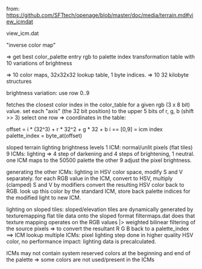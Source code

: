 from: https://github.com/SFTtech/openage/blob/master/doc/media/terrain.md#view_icmdat

view_icm.dat

"inverse color map"

=> get best color_palette entry rgb to palette index transformation table with 10 variations of brightness

=> 10 color maps, 32x32x32 lookup table, 1 byte indices. => 10 32 kilobyte structures

brightness variation: use row 0..9

fetches the closest color index in the color_table for a given rgb (3 x 8 bit) value. set each "axis" (the 32 bit position) to the upper 5 bits of r, g, b (shift >> 3) select one row => coordinates in the table:

offset = i * (32^3) + r * 32^2 + g * 32 + b
i == [0,9] = icm index
palette_index = byte_at(offset)

sloped terrain lighting brightness levels 1 ICM: normal/unlit pixels (flat tiles) 9 ICMs: lighting => 4 step of darkening and 4 steps of brightening, 1 neutral. one ICM maps to the 50500 palette the other 9 adjust the pixel brightness.

generating the other ICMs: lighting in HSV color space, modify S and V separately. for each RGB value in the ICM, convert to HSV, multiply (clamped) S and V by modifiers convert the resulting HSV color back to RGB. look up this color by the standard ICM, store back palette indices for the modified light to new ICM.

lighting on sloped tiles: sloped/elevation tiles are dynamically generated by texturemapping flat tile data onto the sloped format filtermaps.dat does that texture mapping operates on the RGB values |> weighted bilinear filtering of the source pixels => to convert the resultant R G B back to a palette_index ==> ICM lookup multiple ICMs: pixel lighting step done in higher quality HSV color, no performance impact: lighting data is precalculated.

ICMs may not contain system reserved colors at the beginning and end of the palette => some colors are not used/present in the ICMs